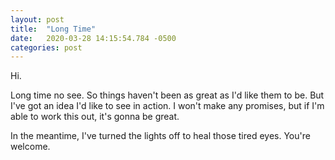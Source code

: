 ```yaml
---
layout: post
title:  "Long Time"
date:   2020-03-28 14:15:54.784 -0500
categories: post
---
```

Hi.

Long time no see. So things haven't been as great as I'd like them to be. But I've got an idea I'd like to see in action. I won't make any promises, but if I'm able to work this out, it's gonna be great.

In the meantime, I've turned the lights off to heal those tired eyes. You're welcome.